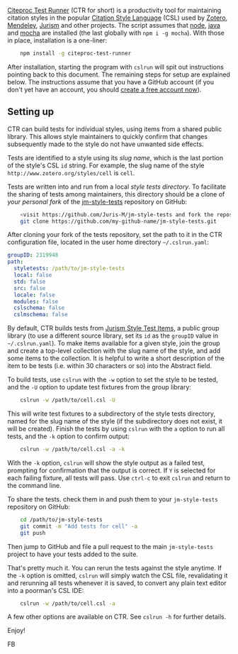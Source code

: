 [Citeproc Test Runner](https://www.npmjs.com/package/citeproc-test-runner) (CTR for short) is a productivity tool for maintaining citation styles in the popular [Citation Style Language](https://citationstyles.org/) (CSL) used by [Zotero](https://www.zotero.org/), [Mendeley](https://www.mendeley.com/), [Jurism](https://juris-m.github.io/) and other projects. The script assumes that [node](https://nodejs.org/), [java](https://www.java.com/en/download/) and [mocha](https://mochajs.org/) are installed (the last globally with `npm i -g mocha`). With those in place, installation is a one-liner:
``` bash
    npm install -g citeproc-test-runner
```

After installation, starting the program with `cslrun` will spit out instructions pointing back to this document. The remaining steps for setup are explained below. The instructions assume that you have a GitHub account (if you don't yet have an account, you should [create a free account now](https://github.com)).

## Setting up

CTR can build tests for individual styles, using items from a shared public library. This allows style maintainers to quickly confirm that changes subsequently made to the style do not have unwanted side effects.

Tests are identified to a style using its *slug name*, which is the last portion of the style's CSL `id` string. For example, the slug name of the style `http://www.zotero.org/styles/cell` is `cell`.

Tests are written into and run from a local *style tests directory*. To facilitate the sharing of tests among maintainers, this directory should be a clone of *your personal fork* of the [jm-style-tests](https://github.com/Juris-M/jm-style-tests) repository on GitHub:
```bash
    <visit https://github.com/Juris-M/jm-style-tests and fork the repository>
    git clone https://github.com/my-github-name/jm-style-tests.git
```

After cloning your fork of the tests repository, set the path to it in the CTR configuration file, located in the user home directory `~/.cslrun.yaml`:
```yaml
groupID: 2319948
path:
  styletests: /path/to/jm-style-tests
  local: false
  std: false
  src: false
  locale: false
  modules: false
  cslschema: false
  cslmschema: false
```

By default, CTR builds tests from [Jurism Style Test Items](https://www.zotero.org/groups/2319948/jurism_style_test_items?), a public group library (to use a different source library, set its `id` as the `groupID` value in `~/.cslrun.yaml`). To make items available for a given style, join the group and create a top-level collection with the slug name of the style, and add some items to the collection. It is helpful to write a short description of the item to be tests (i.e. within 30 characters or so) into the Abstract field.

To build tests, use `cslrun` with the `-w` option to set the style to be tested, and the `-U` option to update test fixtures from the group library:
```bash
    cslrun -w /path/to/cell.csl -U
```

This will write test fixtures to a subdirectory of the style tests directory, named for the slug name of the style (if the subdirectory does not exist, it will be created). Finish the tests by using `cslrun` with the `a` option to run all tests, and the `-k` option to confirm output:
```bash
    cslrun -w /path/to/cell.csl -a -k
```

With the `-k` option, `cslrun` will show the style output as a failed test, prompting for confirmation that the output is correct. If `Y` is selected for each failing fixture, all tests will pass. Use `ctrl-c` to exit `cslrun` and return to the command line.

To share the tests. check them in and push them to your `jm-style-tests` repository on GitHub:
```bash
    cd /path/to/jm-style-tests
    git commit -m "Add tests for cell" -a
    git push
```

Then jump to GitHub and file a pull request to the main `jm-style-tests` project to have your tests added to the suite.

That's pretty much it. You can rerun the tests against the style anytime. If the `-k` option is omitted, `cslrun` will simply watch the CSL file, revalidating it and rerunning all tests whenever it is saved, to convert any plain text editor into a poorman's CSL IDE:
```bash
    cslrun -w /path/to/cell.csl -a
```

A few other options are available on CTR. See `cslrun -h` for further details.

Enjoy!

FB

